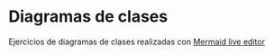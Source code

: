 # Diagramas de clases
Ejercicios de diagramas de clases realizadas con [Mermaid live editor](https://mermaid-js.github.io/mermaid-live-editor)  
